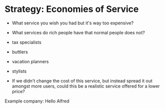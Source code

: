 # Strategy: Economies of Service

- What service you wish you had but it's way too expensive?
- What services do rich people have that normal people does not?

- tax specialists
- buttlers
- vacation planners
- stylists

- If we didn't change the cost of this service, but instead spread it out amongst more users, could this be a realistic service offered for a lower price?

Example company: Hello Alfred
